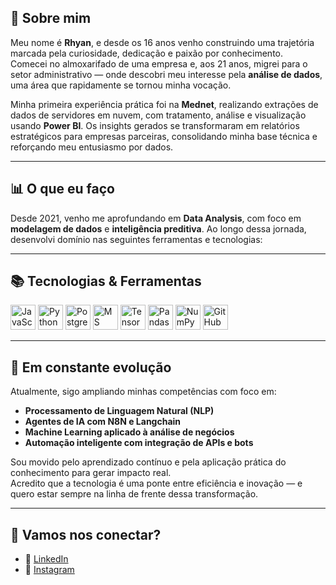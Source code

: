 ## 👋 Sobre mim

Meu nome é **Rhyan**, e desde os 16 anos venho construindo uma trajetória marcada pela curiosidade, dedicação e paixão por conhecimento.  
Comecei no almoxarifado de uma empresa e, aos 21 anos, migrei para o setor administrativo — onde descobri meu interesse pela **análise de dados**, uma área que rapidamente se tornou minha vocação.

Minha primeira experiência prática foi na **Mednet**, realizando extrações de dados de servidores em nuvem, com tratamento, análise e visualização usando **Power BI**. Os insights gerados se transformaram em relatórios estratégicos para empresas parceiras, consolidando minha base técnica e reforçando meu entusiasmo por dados.

---

## 📊 O que eu faço

Desde 2021, venho me aprofundando em **Data Analysis**, com foco em **modelagem de dados** e **inteligência preditiva**. Ao longo dessa jornada, desenvolvi domínio nas seguintes ferramentas e tecnologias:

---

## 📚 Tecnologias & Ferramentas

<p align="left">
  <img src="https://cdn.jsdelivr.net/gh/devicons/devicon/icons/javascript/javascript-original.svg" width="40" alt="JavaScript" title="JavaScript"/>
  <img src="https://cdn.jsdelivr.net/gh/devicons/devicon/icons/python/python-original.svg" width="40" alt="Python" title="Python"/>
  <img src="https://cdn.jsdelivr.net/gh/devicons/devicon/icons/postgresql/postgresql-original.svg" width="40" alt="PostgreSQL" title="PostgreSQL"/>
  <img src="https://cdn.jsdelivr.net/gh/devicons/devicon/icons/microsoftsqlserver/microsoftsqlserver-plain.svg" width="40" alt="MS SQL Server" title="MS SQL Server"/>
  <img src="https://cdn.jsdelivr.net/gh/devicons/devicon/icons/tensorflow/tensorflow-original.svg" width="40" alt="TensorFlow" title="TensorFlow"/>
  <img src="https://cdn.jsdelivr.net/gh/devicons/devicon/icons/pandas/pandas-original.svg" width="40" alt="Pandas" title="Pandas"/>
  <img src="https://cdn.jsdelivr.net/gh/devicons/devicon/icons/numpy/numpy-original.svg" width="40" alt="NumPy" title="NumPy"/>
  <img src="https://cdn.jsdelivr.net/gh/devicons/devicon/icons/github/github-original.svg" width="40" alt="GitHub" title="GitHub"/>
</p>

---

## 🚀 Em constante evolução

Atualmente, sigo ampliando minhas competências com foco em:

- **Processamento de Linguagem Natural (NLP)**
- **Agentes de IA com N8N e Langchain**
- **Machine Learning aplicado à análise de negócios**
- **Automação inteligente com integração de APIs e bots**

Sou movido pelo aprendizado contínuo e pela aplicação prática do conhecimento para gerar impacto real.  
Acredito que a tecnologia é uma ponte entre eficiência e inovação — e quero estar sempre na linha de frente dessa transformação.

---

## 🤝 Vamos nos conectar?

- 💼 [LinkedIn](https://www.linkedin.com/in/rhyan-pablo-40360320a/)  
- 📸 [Instagram](https://www.instagram.com/rpone.consultoria)
